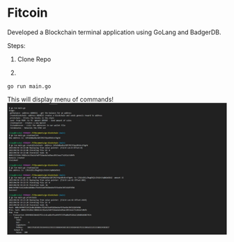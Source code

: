 # Fitcoin


Developed a Blockchain terminal application using GoLang and BadgerDB.

Steps:

1. Clone Repo

2.
```
go run main.go
```
This will display menu of commands!
![preview](Capture.JPG)
